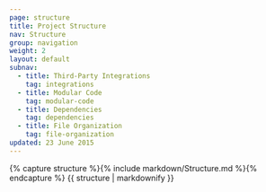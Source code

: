 ```yaml
---
page: structure
title: Project Structure
nav: Structure
group: navigation
weight: 2
layout: default
subnav:
  - title: Third-Party Integrations
    tag: integrations
  - title: Modular Code
    tag: modular-code
  - title: Dependencies
    tag: dependencies
  - title: File Organization
    tag: file-organization
updated: 23 June 2015
---
```


<div class="docs-section">
		{% capture structure %}{% include markdown/Structure.md %}{% endcapture %}
		{{ structure | markdownify }}
</div>